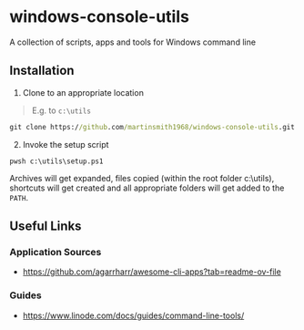 # windows-console-utils

A collection of scripts, apps and tools for Windows command line

## Installation

1. Clone to an appropriate location

> E.g. to `c:\utils`

```cmd
git clone https://github.com/martinsmith1968/windows-console-utils.git c:\utils
```

2. Invoke the setup script

```pwsh
pwsh c:\utils\setup.ps1
```

Archives will get expanded, files copied (within the root folder c:\utils), shortcuts will get created and all appropriate folders
will get added to the `PATH`.

## Useful Links

### Application Sources

- https://github.com/agarrharr/awesome-cli-apps?tab=readme-ov-file

### Guides

- https://www.linode.com/docs/guides/command-line-tools/
